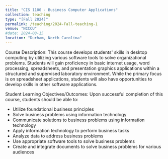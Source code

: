 ```yaml
---
title: "CIS 1100 - Business Computer Applications"
collection: teaching
type: "[Fall 2024]"
permalink: /teaching/2024-Fall-teaching-1
venue: "NCCCU"
#date: 2024-08-15
location: "Durham, North Carolina"
---
```

Course Description: This course develops students' skills in desktop computing by utilizing various software tools to solve organizational problems. Students will gain proficiency in basic internet usage, word processing, spreadsheets, and presentation graphics applications within a structured and supervised laboratory environment. While the primary focus is on spreadsheet applications, students will also have opportunities to develop skills in other software applications.

Student Learning Objectives/Outcomes:
Upon successful completion of this course, students should be able to:

- Utilize foundational business principles
- Solve business problems using information technology
- Communicate solutions to business problems using information technology
- Apply information technology to perform business tasks
- Analyze data to address business problems
- Use appropriate software tools to solve business problems
- Create and integrate documents to solve business problems for various audiences
